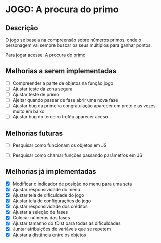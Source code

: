 # JOGO: A procura do primo
## Descrição

O jogo se baseia na compreensão sobre números primos, onde o personagem vai sempre buscar os seus múltiplos para ganhar pontos.

Para jogar acesse:
[A procura do primo](https://sueyvid.github.io/a-procura-do-primo/)

## Melhorias a serem implementadas

- [ ] Compreender a parte de objetos na função jogo
- [ ] Ajustar teste da zona segura
- [ ] Ajustar teste de primo
- [ ] Ajeitar quando passar de fase abrir uma nova fase
- [ ] Ajustar bug da primeira congratulação aparecer em preto e as vezes muito em baixo
- [ ] Ajustar bug do terceiro troféu aparecer aceso

## Melhorias futuras
- [ ] Pesquisar como funcionam os objetos em JS
- [ ] Pesquisar como chamar funções passando parâmetros em JS


## Melhorias já implementadas

- [x] Modificar o indicador de posição no menu para uma seta
- [x] Ajustar responsividade do menu
- [x] Ajustar tela de dificuldade do jogo
- [x] Ajustar tela de configurações do jogo
- [x] Ajustar responsividade dos créditos
- [x] Ajustar a seleção de fases
- [x] Colocar números das fases
- [x] Ajustar tamanho do tDist para todas as dificuldades
- [x] Juntar atribuições de variáveis que se repetem
- [x] Ajustar a distância entre os objetos
